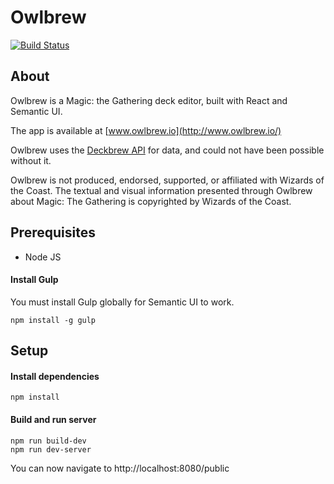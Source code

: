 Owlbrew
===========

[![Build Status](https://travis-ci.org/nyholmniklas/owlbrew.svg?branch=master)](https://travis-ci.org/nyholmniklas/owlbrew.github.io)

About
-------
Owlbrew is a Magic: the Gathering deck editor, built with React and Semantic UI.

The app is available at [www.owlbrew.io](http://www.owlbrew.io/)

Owlbrew uses the [Deckbrew API](https://deckbrew.com/api/) for data, and could not have been possible without it.

Owlbrew is not produced, endorsed, supported, or affiliated with Wizards of the Coast.
The textual and visual information presented through Owlbrew about Magic: The Gathering is copyrighted by Wizards of the Coast.

Prerequisites
-------

- Node JS


#### Install Gulp

You must install Gulp globally for Semantic UI to work.

```
npm install -g gulp
```

Setup
-------

#### Install dependencies

```
npm install
```

#### Build and run server
```
npm run build-dev
npm run dev-server
```

You can now navigate to http://localhost:8080/public
